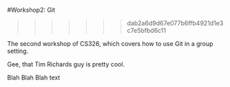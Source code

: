 #Workshop2: Git
>>>>>>> dab2a6d9d67e077b6ffb4921d1e3c7e5bfbd6c11

The second workshop of CS326, which covers how to use Git in a group setting.

Gee, that Tim Richards guy is pretty cool.

Blah Blah Blah text

